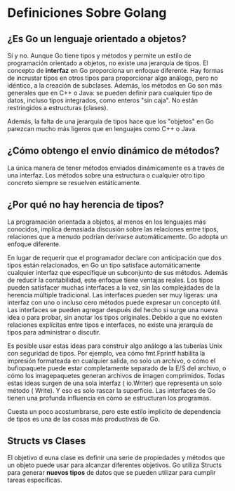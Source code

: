 # Definiciones Sobre Golang

## ¿Es Go un lenguaje orientado a objetos?

Sí y no. Aunque Go tiene tipos y métodos y permite un estilo de programación orientado a objetos, no existe una jerarquía de tipos. El concepto de **interfaz** en Go proporciona un enfoque diferente. Hay formas de incrustar tipos en otros tipos para proporcionar algo análogo, pero no idéntico, a la creación de subclases. Además, los métodos en Go son más generales que en C++ o Java: se pueden definir para cualquier tipo de datos, incluso tipos integrados, como enteros "sin caja". No están restringidos a estructuras (clases).

Además, la falta de una jerarquía de tipos hace que los "objetos" en Go parezcan mucho más ligeros que en lenguajes como C++ o Java.

## ¿Cómo obtengo el envío dinámico de métodos?
La única manera de tener métodos enviados dinámicamente es a través de una interfaz. Los métodos sobre una estructura o cualquier otro tipo concreto siempre se resuelven estáticamente.

## ¿Por qué no hay herencia de tipos?
La programación orientada a objetos, al menos en los lenguajes más conocidos, implica demasiada discusión sobre las relaciones entre tipos, relaciones que a menudo podrían derivarse automáticamente. Go adopta un enfoque diferente.

En lugar de requerir que el programador declare con anticipación que dos tipos están relacionados, en Go un tipo satisface automáticamente cualquier interfaz que especifique un subconjunto de sus métodos. Además de reducir la contabilidad, este enfoque tiene ventajas reales. Los tipos pueden satisfacer muchas interfaces a la vez, sin las complejidades de la herencia múltiple tradicional. Las interfaces pueden ser muy ligeras: una interfaz con uno o incluso cero métodos puede expresar un concepto útil. Las interfaces se pueden agregar después del hecho si surge una nueva idea o para probar, sin anotar los tipos originales. Debido a que no existen relaciones explícitas entre tipos e interfaces, no existe una jerarquía de tipos para administrar o discutir.

Es posible usar estas ideas para construir algo análogo a las tuberías Unix con seguridad de tipos. Por ejemplo, vea cómo fmt.Fprintf habilita la impresión formateada en cualquier salida, no solo un archivo, o cómo el bufiopaquete puede estar completamente separado de la E/S del archivo, o cómo los imagepaquetes generan archivos de imagen comprimidos. Todas estas ideas surgen de una sola interfaz ( io.Writer) que representa un solo método ( Write). Y eso es solo rascar la superficie. Las interfaces de Go tienen una profunda influencia en cómo se estructuran los programas.

Cuesta un poco acostumbrarse, pero este estilo implícito de dependencia de tipos es una de las cosas más productivas de Go.

## Structs vs Clases

El objetivo d euna clase es definir una serie de propiedades y métodos que un objeto puede usar para alcanzar diferentes objetivos. Go utiliza Structs para generar **nuevos tipos** de datos que se pueden utilizar para cumplir tareas específicas.